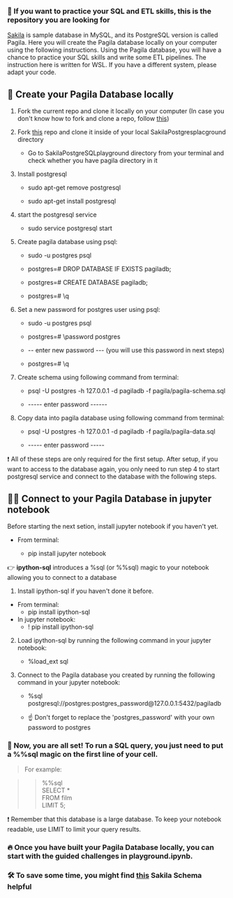 ### 👋 If you want to practice your SQL and ETL skills, this is the repository you are looking for 

[Sakila](https://dev.mysql.com/doc/sakila/en/sakila-structure.html) is sample database in MySQL, and its PostgreSQL version is called Pagila. Here you will create the Pagila database locally on your computer using the following instructions. Using the Pagila database, you will have a chance to practice your SQL skills and write some ETL pipelines. The instruction here is written for WSL. If you have a different system, please adapt your code.

## 🐑 Create your Pagila Database locally

1. Fork the current repo and clone it locally on your computer (In case you don't know how to fork and clone a repo, follow [this](https://docs.github.com/en/github/getting-started-with-github/fork-a-repo))


2. Fork [this](https://github.com/devrimgunduz/pagila) repo and clone it inside of your local SakilaPostgresplacground directory

    - Go to SakilaPostgreSQLplayground directory from your terminal and check whether you have pagila directory in it

3. Install postgresql

    - sudo apt-get remove postgresql                                         

    - sudo apt-get install postgresql

4. start the postgresql service

    - sudo service postgresql start

5. Create pagila database using psql:

    - sudo -u postgres psql     

    - postgres=# DROP DATABASE IF EXISTS pagiladb; 

    - postgres=# CREATE DATABASE pagiladb;                           

    - postgres=# \q                      

6. Set a new password for postgres user using psql:

    - sudo -u postgres psql                              

    - postgres=# \password postgres                    

    - -- enter new password ---       (you will use this password in next steps)               

    - postgres=# \q

7. Create schema using following command from terminal:

    - psql -U postgres -h 127.0.0.1 -d pagiladb -f pagila/pagila-schema.sql                                 

    - ----- enter password ------

8. Copy data into pagila database using following command from terminal:

    - psql -U postgres -h 127.0.0.1 -d pagiladb -f pagila/pagila-data.sql                          

    - ----- enter password -----

❗ All of these steps are only required for the first setup. After setup, if you want to access to the database again, you only need to run step 4 to start postgresql service and connect to the database with the following steps.

## 🐑🐑 Connect to your Pagila Database in jupyter notebook

Before starting the next setion, install jupyter notebook if you haven't yet. 

- From terminal: 

    - pip install jupyter notebook

👉 **ipython-sql** introduces a %sql (or %%sql) magic to your notebook allowing you to connect to a database

1. Install ipython-sql if you haven't done it before.

- From terminal: 
    - pip install ipython-sql
- In jupyter notebook: 
    - ! pip install ipython-sql

2. Load ipython-sql by running the following command in your jupyter notebook:

    - %load_ext sql

3. Connect to the Pagila database you created by running the following command in your jupyter notebook:

    - %sql postgresql://postgres:postgres_password\@127.0.0.1:5432/pagiladb            

    - ☝️  Don't forget to replace the 'postgres_password' with your own password to postgres


### 👏 Now, you are all set! To run a SQL query, you just need to put a %%sql magic on the first line of your cell.

> For example:

>> %%sql                                  
SELECT *              
FROM film                                                  
LIMIT 5;                      

❗ Remember that this database is a large database. To keep your notebook readable, use LIMIT to limit your query results.



### 🔥 Once you have built your Pagila Database locally, you can start with the guided challenges in playground.ipynb. 

### 🛠️ To save some time, you might find [this](https://raw.githubusercontent.com/LintangWisesa/Sakila_MySQL_Example/master/SampleSakila.png) Sakila Schema helpful


